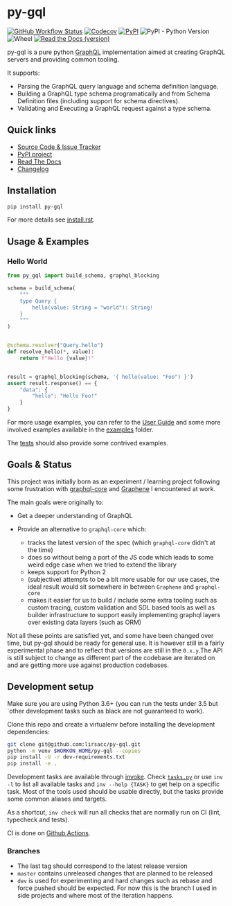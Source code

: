 py-gql
======

[![GitHub Workflow Status](https://img.shields.io/github/workflow/status/lirsacc/py-gql/ci?logo=GitHub)](https://github.com/lirsacc/py-gql/actions?query=workflow%3Aci) [![Codecov](https://img.shields.io/codecov/c/github/lirsacc/py-gql.svg?logo=CodeCov)](https://codecov.io/gh/lirsacc/py-gql) [![PyPI](https://img.shields.io/pypi/v/py-gql.svg?logo=PyPi&logoColor=white)](https://pypi.org/project/py-gql/) ![PyPI - Python Version](https://img.shields.io/pypi/pyversions/py-gql.svg?logo=python&logoColor=white) ![Wheel](https://img.shields.io/pypi/wheel/py-gql.svg) [![Read the Docs (version)](https://img.shields.io/readthedocs/pip/latest.svg?logoColor=white&logo=read-the-docs)](https://py-gql.readthedocs.io/)

py-gql is a pure python [GraphQL](http://facebook.github.io/graphql/) implementation aimed at creating GraphQL servers and providing common tooling.

It supports:

- Parsing the GraphQL query language and schema definition language.
- Building a GraphQL type schema programatically and from Schema Definition files (including support for schema directives).
- Validating and Executing a GraphQL request against a type schema.

Quick links
-----------

- [Source Code & Issue Tracker](https://github.com/lirsacc/py-gql)
- [PyPI project](https://pypi.org/project/py-gql/)
- [Read The Docs](https://py-gql.readthedocs.io/)
- [Changelog](./CHANGES.md)

Installation
------------

```bash
pip install py-gql
```

For more details see [install.rst](docs/usage/install.rst).

Usage & Examples
----------------

### Hello World

```python
from py_gql import build_schema, graphql_blocking

schema = build_schema(
    """
    type Query {
        hello(value: String = "world"): String!
    }
    """
)


@schema.resolver("Query.hello")
def resolve_hello(*, value):
    return f"Hello {value}!"


result = graphql_blocking(schema, '{ hello(value: "Foo") }')
assert result.response() == {
    "data": {
        "hello": "Hello Foo!"
    }
}
```

For more usage examples, you can refer to the [User Guide](https://py-gql.readthedocs.io/en/latest/usage/index.html) and some more involved examples available in the [examples](./examples) folder.

The [tests](./tests) should also provide some contrived examples.

Goals & Status
--------------

This project was initially born as an experiment / learning project following some frustration with [graphql-core](https://github.com/graphql-python/graphql-core/) and [Graphene](https://github.com/graphql-python/graphene/) I encountered at work.

The main goals were originally to:

- Get a deeper understanding of GraphQL
- Provide an alternative to `graphql-core` which:

  - tracks the latest version of the spec (which `graphql-core` didn't at the time)
  - does so without being a port of the JS code which leads to some weird edge case when we tried to extend the library
  - keeps support for Python 2
  - (subjective) attempts to be a bit more usable for our use cases, the ideal result would sit somewhere in between `Graphene` and `graphql-core`
  - makes it easier for us to build / include some extra tooling such as custom tracing, custom validation and SDL based tools as well as builder infrastructure to support easily implementing graphql layers over existing data layers (such as ORM)

Not all these points are satisfied yet, and some have been changed over time, but py-gql should be ready for general use. It is however still in a fairly experimental phase and to reflect that versions are still in the `0.x.y`.The API is still subject to change as different part of the codebase are iterated on and are getting more use against production codebases.

Development setup
-----------------

Make sure you are using Python 3.6+ (you can run the tests under 3.5 but `other development tasks such as black are not guaranteed to work).

Clone this repo and create a virtualenv before installing the development dependencies:

```bash
git clone git@github.com:lirsacc/py-gql.git
python -m venv $WORKON_HOME/py-gql --copies
pip install -U -r dev-requirements.txt
pip install -e .
```

Development tasks are available through [invoke](http://www.pyinvoke.org/). Check [`tasks.py`](./tasks.py) or use `inv -l` to list all available tasks and `inv --help {TASK}` to get help on a specific task. Most of the tools used should be usable directly, but the tasks provide some common aliases and targets.

As a shortcut, `inv check` will run all checks that are normally run on CI (lint, typecheck and tests).

CI is done on [Github Actions](https://github.com/lirsacc/py-gql/actions).

### Branches

- The last tag should correspond to the latest release version
- `master` contains unreleased changes that are planned to be released
- `dev` is used for experimenting and hard changes such as rebase and force pushed should be expected. For now this is the branch I used in side projects and where most of the iteration happens.
